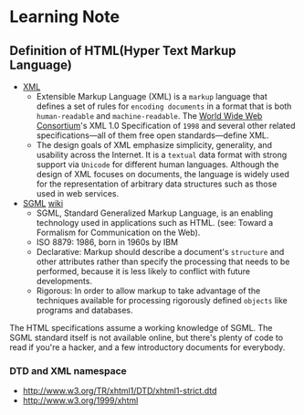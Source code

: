 # Learning Note

## Definition of HTML(Hyper Text Markup Language)
- [XML](https://en.wikipedia.org/wiki/XML)
  - Extensible Markup Language (XML) is a `markup` language that defines a set of rules for `encoding documents` in a format that is both `human-readable` and `machine-readable`. The [World Wide Web Consortium](https://en.wikipedia.org/wiki/World_Wide_Web_Consortium)'s XML 1.0 Specification of `1998` and several other related specifications—all of them free open standards—define XML.
  - The design goals of XML emphasize simplicity, generality, and usability across the Internet. It is a `textual` data format with strong support via `Unicode` for different human languages. Although the design of XML focuses on documents, the language is widely used for the representation of arbitrary data structures such as those used in web services.
- [SGML](https://www.w3.org/MarkUp/SGML/) [wiki](https://en.wikipedia.org/wiki/Standard_Generalized_Markup_Language)
  - SGML, Standard Generalized Markup Language, is an enabling technology used in applications such as HTML. (see: Toward a Formalism for Communication on the Web).
  - ISO 8879: 1986, born in 1960s by IBM
  - Declarative: Markup should describe a document's `structure` and other attributes rather than specify the processing that needs to be performed, because it is less likely to conflict with future developments.
  - Rigorous: In order to allow markup to take advantage of the techniques available for processing rigorously defined `objects` like programs and databases.

The HTML specifications assume a working knowledge of SGML. The SGML standard itself is not available online, but there's plenty of code to read if you're a hacker, and a few introductory documents for everybody.


### DTD and XML namespace
- http://www.w3.org/TR/xhtml1/DTD/xhtml1-strict.dtd
- http://www.w3.org/1999/xhtml

